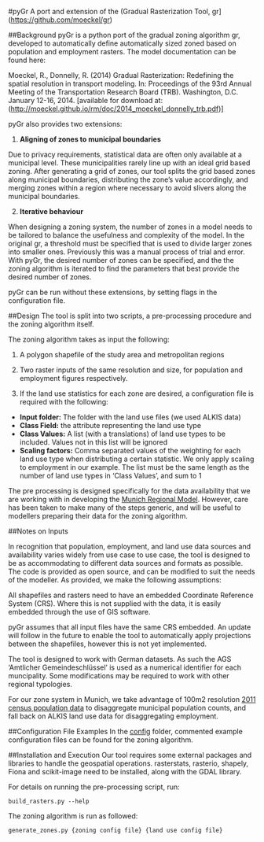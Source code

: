 #pyGr
A port and extension of the (Gradual Rasterization Tool, gr](https://github.com/moeckel/gr)

##Background
pyGr is a python port of the gradual zoning algorithm gr, developed to automatically define automatically sized zoned based on population and employment rasters. The model documentation can be found here:

Moeckel, R., Donnelly, R. (2014) Gradual Rasterization: Redefining the spatial resolution in transport modeling. In: Proceedings of the 93rd Annual Meeting of the Transportation Research Board (TRB). Washington, D.C. January 12-16, 2014. [available for download at: (http://moeckel.github.io/rm/doc/2014_moeckel_donnelly_trb.pdf)]

pyGr also provides two extensions:

1. **Aligning of zones to municipal boundaries**

Due to privacy requirements, statistical data are often only available at a municipal level. These municipalities rarely line up with an ideal grid based zoning. After generating a grid of zones, our tool splits the grid based zones along municipal boundaries, distributing the zone’s value accordingly, and merging zones within a region where necessary to avoid slivers along the municipal boundaries.

2. **Iterative behaviour**

When designing a zoning system, the number of zones in a model needs to be tailored to balance the usefulness and complexity of the model. In the original gr, a threshold must be specified that is used to divide larger zones into smaller ones. Previously this was a manual process of trial and error. With pyGr, the desired number of zones can be specified, and the the zoning algorithm is iterated to find the parameters that best provide the desired number of zones.

pyGr can be run without these extensions, by setting flags in the configuration file.

##Design
The tool is split into two scripts, a pre-processing procedure and the zoning algorithm itself.

The zoning algorithm takes as input the following:
1. A polygon shapefile of the study area and metropolitan regions

2. Two raster inputs of the same resolution and size, for population and employment figures respectively.

3. If the land use statistics for each zone are desired, a configuration file is required with the following:
  * **Input folder:** The folder with the land use files (we used ALKIS data)
  * **Class Field:** the attribute representing the land use type
  * **Class Values:** A list (with a translations) of land use types to be included. Values not in this list will be ignored
  * **Scaling factors:** Comma separated values of the weighting for each land use type when distributing a certain statistic. We only apply scaling to employment in our example. The list must be the same length as the number of land use types in ‘Class Values’, and sum to 1

The pre processing is designed specifically for the data availability that we are working with in developing the [Munich Regional Model](http://www.msm.bgu.tum.de/index.php?id=30&L=1). However, care has been taken to make many of the steps generic, and will be useful to modellers preparing their data for the zoning algorithm.


##Notes on Inputs

In recognition that population, employment, and land use data sources and availability varies widely from use case to use case, the tool is designed to be as accommodating to different data sources and formats as possible. The code is provided as open source, and can be modified to suit the needs of the modeller. As provided, we make the following assumptions:

All shapefiles and rasters need to have an embedded Coordinate Reference System (CRS). Where this is not supplied with the data, it is easily embedded through the use of GIS software.

pyGr assumes that all input files have the same CRS embedded. An update will follow in the future to enable the tool to automatically apply projections between the shapefiles, however this is not yet implemented.

The tool is designed to work with German datasets. As such the AGS ‘Amtlicher Gemeindeschlüssel’ is used as a numerical identifier for each muncipality. Some modifications may be required to work with other regional typologies.

For our zone system in Munich, we take advantage of 100m2 resolution [2011 census population data](https://www.zensus2011.de/SharedDocs/Aktuelles/Ergebnisse/DemografischeGrunddaten.html?nn=3065474) to disaggregate municipal population counts, and fall back on ALKIS land use data for disaggregating employment.

##Configuration File Examples
In the [config](config) folder, commented example configuration files can be found for the zoning algorithm.

##Installation and Execution
Our tool requires some external packages and libraries to handle the geospatial operations.
rasterstats, rasterio, shapely, Fiona and scikit-image need to be installed, along with the GDAL library.

For details on running the  pre-processing script, run:
```
build_rasters.py --help
```
The zoning algorithm is run as followed:
```
generate_zones.py {zoning config file} {land use config file}
```